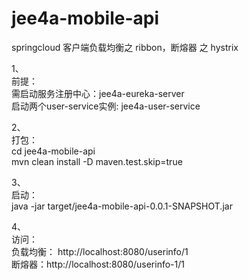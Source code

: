 # jee4a-mobile-api

springcloud 客户端负载均衡之 ribbon，断熔器 之 hystrix<br>

1、<br>
前提：<br>
需启动服务注册中心：jee4a-eureka-server <br>
启动两个user-service实例: jee4a-user-service <br>

2、<br>
打包：<br>
cd jee4a-mobile-api<br>
mvn clean install -D maven.test.skip=true<br>


3、<br>
启动：<br>
java -jar target/jee4a-mobile-api-0.0.1-SNAPSHOT.jar<br>

4、<br>
访问：<br>
负载均衡：  http://localhost:8080/userinfo/1<br>
断熔器：http://localhost:8080/userinfo-1/1<br>


